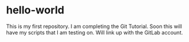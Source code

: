 # hello-world
This is my first repository.
I am completing the Git Tutorial.   Soon this will have my scripts that I am testing on.   Will link up with the GitLab account.
